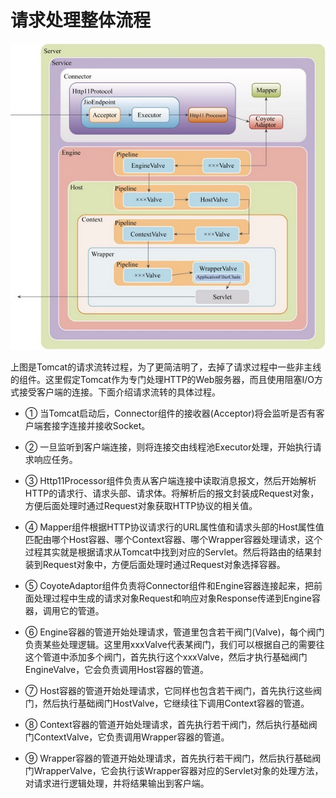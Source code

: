 # 请求处理整体流程

![image-20201026173116978](../../assets/image-20201026173116978.png)

上图是Tomcat的请求流转过程，为了更简洁明了，去掉了请求过程中一些非主线的组件。这里假定Tomcat作为专门处理HTTP的Web服务器，而且使用阻塞I/O方式接受客户端的连接。下面介绍请求流转的具体过程。

- ① 当Tomcat启动后，Connector组件的接收器(Acceptor)将会监听是否有客户端套接字连接并接收Socket。

- ② 一旦监听到客户端连接，则将连接交由线程池Executor处理，开始执行请求响应任务。

- ③ Http11Processor组件负责从客户端连接中读取消息报文，然后开始解析HTTP的请求行、请求头部、请求体。将解析后的报文封装成Request对象，方便后面处理时通过Request对象获取HTTP协议的相关值。

- ④ Mapper组件根据HTTP协议请求行的URL属性值和请求头部的Host属性值匹配由哪个Host容器、哪个Context容器、哪个Wrapper容器处理请求，这个过程其实就是根据请求从Tomcat中找到对应的Servlet。然后将路由的结果封装到Request对象中，方便后面处理时通过Request对象选择容器。

- ⑤ CoyoteAdaptor组件负责将Connector组件和Engine容器连接起来，把前面处理过程中生成的请求对象Request和响应对象Response传递到Engine容器，调用它的管道。

- ⑥ Engine容器的管道开始处理请求，管道里包含若干阀门(Valve)，每个阀门负责某些处理逻辑。这里用xxxValve代表某阀门，我们可以根据自己的需要往这个管道中添加多个阀门，首先执行这个xxxValve，然后才执行基础阀门EngineValve，它会负责调用Host容器的管道。

- ⑦ Host容器的管道开始处理请求，它同样也包含若干阀门，首先执行这些阀门，然后执行基础阀门HostValve，它继续往下调用Context容器的管道。

- ⑧ Context容器的管道开始处理请求，首先执行若干阀门，然后执行基础阀门ContextValve，它负责调用Wrapper容器的管道。

- ⑨ Wrapper容器的管道开始处理请求，首先执行若干阀门，然后执行基础阀门WrapperValve，它会执行该Wrapper容器对应的Servlet对象的处理方法，对请求进行逻辑处理，并将结果输出到客户端。

  